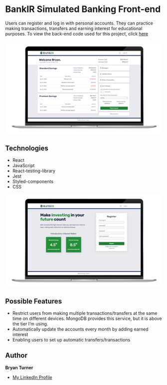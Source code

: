 # BankIR Simulated Banking Front-end

Users can register and log in with personal accounts. They can practice making transactions, transfers and earning interest for educational purposes. To view the back-end code used for this project, click [here](https://github.com/bryturner/bankir-be)

![bankir account view mock](./src/assets/bankir-acct-mock.png)

## Technologies

- React
- JavaScript
- React-testing-library
- Jest
- Styled-components
- CSS

![bankir registration view mock](./src/assets//bankir-reg-mock.png)

## Possible Features

- Restrict users from making multiple transactions/transfers at the same time on different devices. MongoDB provides this service, but it is above the tier I’m using.
- Automatically update the accounts every month by adding earned interest
- Enabling users to set up automatic transfers/transactions

## Author

**Bryan Turner**

- [My LinkedIn Profile](https://www.linkedin.com/in/bryanturnerdev/)
